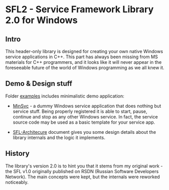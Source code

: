 # SFL2 - Service Framework Library 2.0 for Windows

## Intro

This header-only library is designed for creating your own native Windows service applications in C++. This part has always been missing from MS materials for C++ programmers, and it looks like it will never appear in the foreseeable future of the world of Windows programming as we all knew it.

## Demo & Design stuff

Folder [examples](examples/) includes minimalistic demo application:

- [MinSvc](examples/MinSvc/) - a dummy Windows service application that does nothing but service stuff. Being properly registered it is able to start, pause, continue and stop as any other Windows service. In fact, the service source code may be used as a basic template for your service app.

- [SFL-Architecure](examples/SFL-Architecture.md) document gives you some design details about the library internals and the logic it implements.

## History

The library's version 2.0 is to hint you that it stems from my original work - the SFL v1.0 originally published on RSDN (Russian Software Developers Network). The main concepts were kept, but the internals were reworked noticeably.
